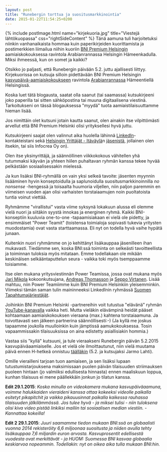 ```yaml
---
layout: post
title: "Runebergin torttua ja suositusmarkkinointia"
date: 2015-01-22T11:54:25+0200
---
```


{% include postImage.html name="kirjekuoria.jpg" title="Viestejä lähtökuopassa" css="rightSideContent" %}
Tänä aamuna tuli harjoitetuksi niinkin vanhanaikaista hommaa kuin paperikirjeiden kuorittamista ja postimerkkien liimailua niihin kuoriin [BNI Premium Helsingin](http://bni.fi/helsinki-bni-premium-helsinki/) aamiaiskokouksessa ravintola Arabianrannassa Helsingin Hämeenkadulla. Miksi ihmeessä, kun on somet ja kaikki?<!--more-->

Otsikko jo paljasti, että Runebergin päivään 5.2. juttu ajallisesti liittyy. Kirjekuorissa on kutsuja silloin pidettävään BNI Premium Helsingin [kasvupäivä-aamiaiskokoukseen](https://www.facebook.com/events/411868882300102/) ravintola [Arabianrannassa](http://www.compass-group.fi/ravintolat/Helsinki/ravintola-arabianranta/) Hämeentiellä Helsingissä.

Koska luet tätä blogausta, saatat olla saanut (tai saamassa) kutsukirjeeni joko paperilla tai sitten sähköpostina tai muuna digitaalisena viestinä. Tarkoitukseni on tässä blogauksessa "myydä" tuota aamiaistilaisuuttamme hieman lisää.

Jos nimittäin olet kutsuni jotain kautta saanut, olen ainakin itse vilpittömästi arvellut että BNI Premium Helsinki olisi yrityksellesi hyvä juttu.

Kutsukirjeeni saajat olen valinnut aika huolella lähinnä [LinkedIn](https://www.linkedin.com/in/jarmolahti)-kontakteistani sekä [Helsingin Yrittäjät - Itäväylä](http://www.yrittajat.fi/fi-FI/helsinginyrittajat/itavayla/)n [jäsenistä](http://synergia.yrittajat.fi/Yritykset/Yrityshaku/?query=&localOrganization=1522), jollainen olen itsekin, tai siis Infocrea Oy on).

Olen itse yksinyrittäjä, ja säännöllinen viikkokokous vähitellen yhä tutummaksi käyvän ja yhteen hiilen puhaltavan ryhmän kanssa tekee hyvää pelkästään sosiaalisessakin mielessä. 

Ja kun lisäksi BNI-ryhmällä on vain yksi selkeä tavoite: jäsenten myynnin lisääminen hyvin konseptoidulla ja saplunoidulla suositusmarkkinoinnilla *no nonsense* -hengessä ja toisaalta huumoria viljellen, niin paljon paremmin en viimeisen vuoden ajan olisi varhaisten torstaiaamujen noin puoltatoista tuntia voinut viettää.

Ryhmämme "virallistui" vasta viime syksynä lokakuun alussa eli olemme  vielä nuori ja siitäkin syystä innokas ja energinen ryhmä. Kaikki BNI-konseptiin kuuluvia one-to-one -tapaamisiakaan ei vielä ole pidetty, ja ensimmäiset "Power Teamit" (toistensa toimialoja sopivasti tukevia yritysten muodostamia) ovat vasta starttaamassa. Eli nyt on todella hyvä vaihe hypätä junaan.

Kuitenkin nuori ryhmämme on jo kehittänyt lisäkauppaa jäsenilleen ihan mukavasti. Tiedämme sen, koska BNI:ssä toiminta on selkeästi tavoitteellista ja toiminnan tuloksia myös mitataan. Emme todellakaan ole mikään keskinäisen selkääntaputtelun seura - vaikka toki myös tsemppaamme toisiamme.

Itse olen mukana yritysviestinnän Power Teamissa, jossa ovat mukana myös [Jari Mikola](http://bni.fi/helsinki-bni-premium-helsinki/memberdetails.php?memberId=1355859&t=c01d6865e9f556dad5a862a713f7acbfbfee4bc199617c8723d6491d7d363f92&name=Jari%20Mikola) kokoonkutsujana, [Andreas Thomasson](http://bni.fi/helsinki-bni-premium-helsinki/memberdetails.php?memberId=1414740&t=db8bf4dcb0dee76efa7d2cd45b344f7d02bd8c04b0516a9e4f55fd342bf8dde4&name=Andreas%20Thomasson) ja [Seppo Virtanen](http://bni.fi/helsinki-bni-premium-helsinki/memberdetails.php?memberId=1443572&t=734d0e5a5115caaea4b81051ab790d5872c93f78f42296058e711c5fa4dcead3&name=Seppo%20Virtanen). Lisää mahtuu, niin Power Teamiimme kuin BNI Premium Helsinkiin yleisemminkin. Viimeksi tämän saman tulin maininneeksi LinkedInin ryhmässä [Suomen Tapahtumajärjestäjät](https://www.linkedin.com/groups?home=&gid=8202587).

Joihinkin BNI Premium Helsinki -partnereihin voit tutustua "elävänä" ryhmän [YouTube-kanavalla](https://www.youtube.com/channel/UCmVjWgHy60CkF_WnBktUZ5A) vaikka heti. Mutta vieläkin elävämpinä heidät pääset kohtaamaan aamiaiskokouksen vieraana (max.) kahtena torstaiaamuna. Ja toivottavasti sen jälkeen partnerina säännöllisesti:-) (Ja kyllä me joskus tapaamme joukolla muulloinkin kuin jämptissä aamukokouksessa. Tosin vapaammissakin tilaisuuksissa on aina edistetty asiallisiakin hommia.)

Vastaa siis "kyllä" kutsuuni, ja tule vieraakseni Runebergin päivän 5.2.2015 kasvupäiväaamiaiselle. Jos et vielä ole ilmoittautunut, niin vielä muutama päivä ennen H-hetkeä onnistuu [täälläkin](https://www.bniconnectglobal.com/web/open/visitorRegistration?chapterId=11830) (5.2. ja kutsujaksi Jarmo Lahti).

Omille vierailleni tarjoan tuon aamiaisen, ja sen lisäksi lupaan tutustumistarjouksena maksimissaan puolen päivän tilaisuuden striimauksen puoleen hintaan (jo valmiiksi edullisesta hinnasta) ennen maaliskuun loppua, kunhan tilaisuus ei mene päällekkäin jonkun jo tilatun kanssa. 

**Edit 29.1.2015**: *Koska minulla on videokamera mukana kasvupäiväaamuna, voimme halukkaiden vieraideni kanssa ottaa kokeeksi videolle paikalla esitetyt pikapitchit ja vaikka pikauusinnat paikalla kaikessa rauhassa tilaisuuden jälkilämmössä. Jos tulee hyvä - ja miksei tulisi - niin tuloksena olisi kiva video pistää linkiksi mailiin tai sosiaalisen median viestiin. - Kannattaa kokeilla!*

**Edit 2 29.1.2015**: *Juuri saamamme tiedon mukaan BNI:ssä on globaalisti vuonna 2014 rekisteröity 6,6 miljoonaa suositusta ja niiden avulla tehty lisäkauppaa 7,6 miljardin euron arvosta. Kasvuprosentit edellisestä vuodesta ovat merkittävät - ja HUOM: Suomessa BNI kasvaa globaalia keskiarvoa nopeammin. Todellakin: nyt on oikea aika tulla mukaan BNI:hin.*